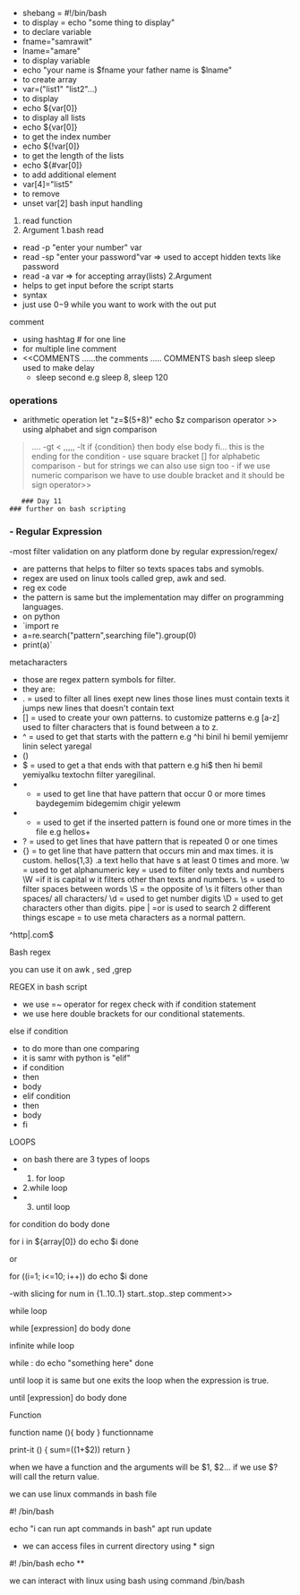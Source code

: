 -  shebang = #!/bin/bash
- to display = echo "some thing to display"
- to declare variable 
- fname="samrawit"
- lname="amare"
- to display variable 
- echo "your name is $fname  your father name is $lname"
- to create array 
- var=("list1" "list2"...)
- to display 
- echo ${var[0]}
- to display all lists 
- echo ${var[0]}
- to get the index number
- echo ${!var[0]}
- to get the length of the lists
-  echo ${#var[0]}
- to add additional element
- var[4]="list5"
- to remove
- unset var[2]
bash input handling
1. read function 
2. Argument
1.bash read
- read -p "enter your number" var
- read -sp "enter your password"var => used to accept hidden texts like password
- read -a var => for accepting array(lists)
2.Argument
- helps to get input before the script starts 
- syntax
- just use $0-$9 while you want to work with the out put

comment 
- using hashtag # for one line
- for multiple line comment 
- <<COMMENTS  ......the comments ..... COMMENTS
bash sleep
  sleep used to make delay
   - sleep second e.g sleep 8, sleep 120 

### operations
- arithmetic operation
let  "z=$(5+8)"
echo $z
comparison operator >> 
using alphabet and sign comparison 
> ....  -gt
< ,,,,, -lt
	if {condition}
	then
	 body 
	 else
	 body
	 fi... this is the ending
	for the condition 
	- use square bracket [] for alphabetic comparison 
	- but for strings we can also use sign too
	- if we use numeric comparison we have to use double bracket and it should be sign operator>>

	   ### Day 11
	### further on bash scripting
### - Regular Expression
-most filter validation on any platform done by regular expression/regex/
- are patterns that helps to filter so texts spaces tabs and symobls.
- regex are used on linux tools called grep, awk and sed.
- reg ex code 
- the pattern is same but the implementation may differ on programming languages.
- on python 
- `import re
- a=re.search("pattern",searching file").group(0)
- print(a)`

metacharacters
- those are regex pattern symbols for filter.
- they are:
- .  = used to filter all lines exept new lines those lines must contain texts it jumps new lines that doesn't contain text
- [] = used to create your own patterns. to customize patterns e.g [a-z] used to filter characters that is found between a to z.
- ^  = used to get that starts with the pattern e.g ^hi binil hi bemil yemijemr linin select yaregal
- ()
- $   = used to get a that ends with that pattern e.g hi$ then hi bemil yemiyalku textochn filter yaregilinal.                 
- * = used to get line that have pattern that occur 0 or more times baydegemim bidegemim chigir yelewm                      
- + = used to get if the inserted pattern is found one or more times in the file e.g hellos+
- ?  = used to get lines that have pattern that is repeated 0 or one times
- {}  = to get line that have pattern that occurs min and max times. it is custom. hellos{1,3} .a text hello that have s at least 0 times and more.
\w = used to get alphanumeric key = used to filter only texts and numbers 
\W =if it is capital w it filters other than texts and numbers.
\s = used to filter spaces between words
\S = the opposite of \s it filters other than spaces/ all characters/
\d = used to get number digits
\D = used to get characters other than digits.
pipe | =or is  used to search 2 different things 
escape \= to use meta characters as a normal pattern.


^http|\.com$

Bash regex

you can use it on awk , sed ,grep

REGEX in bash script
- we use =~ operator for regex check with if condition statement
- we use here double brackets for our conditional statements.


else if condition
- to do more than one comparing
- it is samr with python is "elif"
- if condition
- then 
- body
- elif condition
- then
- body
- fi

LOOPS

- on bash there are 3 types of loops
- 1. for loop
- 2.while loop
- 3. until loop

for condition
do
 body
 done
 
for i in ${array[0]}
do 
echo $i
done

or

for ((i=1; i<=10; i++))
do
	echo $i
	done


-with slicing
for num in {1..10..1}
		start..stop..step
comment>>

while loop 

while [expression]
do
body 
done

infinite while loop

while :
do
echo "something here"
done

until loop 
it is same but one exits the loop when the expression is true. 

until [expression]
do
body
done

Function

function name (){
body
}
functionname

print-it () {
sum=$(($1+$2))
return 
}

when we have a function and the arguments will be $1, $2...
if we use $? will call the return value.

we can use linux commands in bash file

#! /bin/bash

echo "i can run apt commands in bash"
apt run update

- we can access files in current directory using * sign 

#! /bin/bash
echo **

we can interact with linux using bash
using command /bin/bash